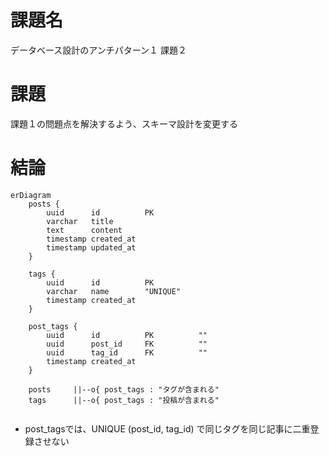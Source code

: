 
# 課題名

データベース設計のアンチパターン１
課題２

# 課題

課題１の問題点を解決するよう、スキーマ設計を変更する

# 結論

```mermaid
erDiagram
    posts {
        uuid      id          PK
        varchar   title
        text      content
        timestamp created_at
        timestamp updated_at
    }

    tags {
        uuid      id          PK
        varchar   name        "UNIQUE"
        timestamp created_at
    }

    post_tags {
        uuid      id          PK          ""
        uuid      post_id     FK          ""
        uuid      tag_id      FK          ""
        timestamp created_at
    }

    posts     ||--o{ post_tags : "タグが含まれる"
    tags      ||--o{ post_tags : "投稿が含まれる"


```

- post_tagsでは、UNIQUE (post_id, tag_id) で同じタグを同じ記事に二重登録させない
